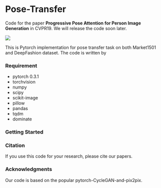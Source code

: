 # Pose-Transfer
Code for the paper **Progressive Pose Attention for Person Image Generation** in CVPR19. We will release the code soon later.

<img src='imgs/results.png width=800'>

This is Pytorch implementation for pose transfer task on both Market1501 and DeepFashion dataset. The code is written by 

### Requirement
* pytorch 0.3.1
* torchvision
* numpy
* scipy
* scikit-image
* pillow
* pandas
* tqdm
* dominate

### Getting Started


### Citation
If you use this code for your research, please cite our papers.


### Acknowledgments
Our code is based on the popular pytorch-CycleGAN-and-pix2pix.